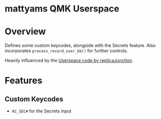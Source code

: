 mattyams QMK Userspace
========================

# Overview
Defines some custom keycodes, alongside with the Secrets feature. Also incorporates `process_record_user_kb()` for further controls.

Heavily influenced by the [Userspace code by replicaJunction](../replicaJunction/readme.md).

# Features

## Custom Keycodes
- `KC_SEC#` for the Secrets input

